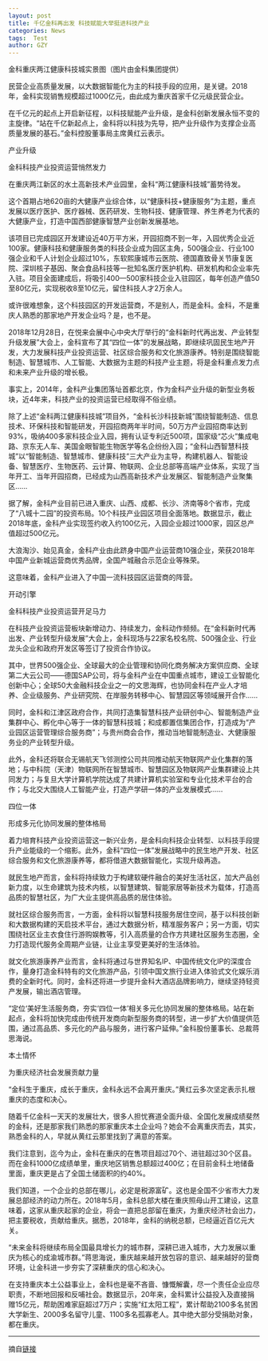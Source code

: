 ```yaml
---
layout: post
title: 千亿金科再出发 科技赋能大举挺进科技产业
categories: News
tags:  Test
author: GZY
---
```


金科重庆两江健康科技城实景图（图片由金科集团提供）

民营企业高质量发展，以大数据智能化为主的科技手段的应用，是关键。2018年，金科实现销售规模超过1000亿元，由此成为重庆首家千亿元级民营企业。

在千亿元的起点上开启新征程，以科技赋能产业升级，是金科创新发展永恒不变的主旋律。“站在千亿新起点上，金科将以科技为先导，把产业升级作为支撑企业高质量发展的基石。”金科控股董事局主席黄红云表示。

产业升级

金科科技产业投资运营悄然发力

在重庆两江新区的水土高新技术产业园里，金科“两江健康科技城”蓄势待发。

这个首期占地620亩的大健康产业综合体，以“健康科技+健康服务”为主题，重点发展以医疗医护、医疗器械、医药研发、生物科技、健康管理、养生养老为代表的大健康产业，打造中国西部健康智慧产业创新发展基地。

该项目已完成园区开发建设近40万平方米，开园招商不到一年，入园优秀企业近100家。健康科技和健康服务类的科技企业成为园区主角，500强企业、行业100强企业和千人计划企业超过10%，东软熙康城市云医院、德国嘉致骨关节康复医院、深圳核子基因、聚会食品科技等一批知名医疗医护机构、研发机构和企业率先入驻。项目全面建成后，将吸引400—500家科技企业入驻园区，每年创造产值50至80亿元，实现税收8至10亿元，留住科技人才2万余人。

或许很难想象，这个科技园区的开发运营商，不是别人，而是金科。金科，不是重庆人熟悉的那家地产开发企业吗？是，也不是。

2018年12月28日，在悦来会展中心中央大厅举行的“金科新时代再出发、产业转型升级发展”大会上，金科宣布了其“四位一体”的发展战略，即继续巩固民生地产开发，大力发展科技产业投资运营、社区综合服务和文化旅游康养。特别是围绕智能制造、智慧城市、人工智能、大数据为主题的科技产业主题，将是金科重点发力点和未来产业升级的增长极。

事实上，2014年，金科产业集团落址首都北京，作为金科产业升级的新型业务板块，近4年来，科技产业的投资运营已经取得不俗业绩。

除了上述“金科两江健康科技城”项目外，“金科长沙科技新城”围绕智能制造、信息技术、环保科技和智能研发，开园招商两年半时间，50万方产业园招商率达到93%，吸纳400多家科技企业入园，拥有认证专利近500项，国家级“芯火”集成电路、京东无人车、美国金眼智能生物医学等名企纷纷入园；“金科山西智慧科技城”以“智能制造、智慧城市、健康科技”三大产业为主导，构建机器人、智能设备、智慧医疗、生物医药、云计算、物联网、企业总部等高端产业体系，实现了当年开工、当年开园招商，已经成为山西高新技术产业发展区、智能制造产业聚集区……

据了解，金科产业目前已进入重庆、山西、成都、长沙、济南等8个省市，完成了“八城十二园”的投资布局。10个科技产业园区项目全面落地。数据显示，截止2018年底，金科产业实现签约收入约100亿元，入园企业超过1000家，园区总产值超过500亿元。

大浪淘沙、始见真金，金科产业由此跻身中国产业运营商10强企业，荣获2018年中国产业新城运营商优秀品牌，全国产城融合示范企业等殊荣。

这意味着，金科产业进入了中国一流科技园区运营商的阵营。

开动引擎

金科科技产业投资运营开足马力

在科技产业投资运营板块新增动力、持续发力，金科动作频频。在“金科新时代再出发、产业转型升级发展”大会上，金科现场与22家名校名院、500强企业、行业龙头企业和政府开发区等签订了投资合作协议。

其中，世界500强企业、全球最大的企业管理和协同化商务解决方案供应商、全球第二大云公司——德国SAP公司，将与金科产业在中国重点城市，建设工业智能化创新中心；全球50大金融科技企业之一的文思海辉，也协同金科在产业人才培养、企业级服务、产业研究院、在岸服务转移中心、智慧园区等领域展开合作……

同时，金科和江津区政府合作，共同打造集智慧科技产业研创中心、智能制造产业集群中心、孵化中心等于一体的智慧科技城；和成都置信集团合作，打造成为“产业园区运营管理综合服务商”；与贵州商会合作，推动当地智能制造业、大健康服务业的产业转型升级。

此外，金科还将联合无锡航天飞邻测控公司共同推动航天物联网产业化集群的落地；与中科院（天津）物联网所在智慧城市、智慧园区及物联网产业集群建设上共同发力；与复旦大学计算机学院达成了共建计算机实验室和专业化技术平台的合作；与北交大围绕人工智能产业，打造产学研一体的产业发展模式……

四位一体

形成多元化协同发展的整体格局

着力培育科技产业投资运营这一新兴业务，是金科向科技企业转型、以科技手段提升产业能级的一个缩影。此外，金科“四位一体”发展战略中的民生地产开发、社区综合服务和文化旅游康养等，都将借道大数据智能化，实现升级再造。

就民生地产而言，金科将持续致力于构建软硬件融合的美好生活社区，加大产品创新力度，以生命建筑为技术内核，以智慧建筑、智能家居等新技术为载体，打造高品质的智慧社区，为广大业主提供高品质的居住体验。

就社区综合服务而言，一方面，金科将以智慧科技服务居住空间，基于以科技创新和大数据构建的天启技术平台，通过大数据分析，精准服务客户；另一方面，切实围绕社区业主衣食住行游购娱教等，引入高质量的合作方共建社区服务生态圈，全力打造现代服务全周期产业链，让业主享受更美好的生活体验。

就文化旅游康养产业而言，金科将通过与世界知名IP、中国传统文化IP的深度合作，量身打造金科特有的文化旅游产品，引领中国文旅行业进入体验式文化娱乐消费的全新时代。同时，金科还将进一步提升金科大酒店品牌影响力，继续坚持轻资产发展，输出酒店管理。

“定位‘美好生活服务商，夯实‘四位一体’相关多元化协同发展的整体格局。站在新起点，金科将加快完成由传统开发商向新型服务商的转型，进一步扩大价值提供范围，通过高品质、多元化的产品与服务，进行客户延伸。”金科股份董事长、总裁蒋思海说。

本土情怀

为重庆经济社会发展贡献力量

“金科生于重庆，成长于重庆，金科永远不会离开重庆。”黄红云多次坚定表示扎根重庆的态度和决心。

随着千亿金科一天天的发展壮大，很多人担忧赛道全面升级、全国化发展成绩斐然的金科，还是那家我们熟悉的那家重庆本土企业吗？她会不会离重庆而去，其实，熟悉金科的人，早就从黄红云那里找到了满意的答案。

我们注意到，迄今为止，金科在重庆的在售项目超过70个、进驻超过30个区县。而在金科1000亿成绩单里，重庆地区销售总额超过400亿；在目前金科土地储备里面，重庆更是占了全国土储面积的约40%。

我们知道，一个企业的总部在哪儿，必定是税源富矿。这也是全国不少省市大力发展总部经济的动力所在。2018年5月，金科总部大楼在重庆照母山开工建设，这意味着，这家从重庆起家的企业，将会一直把总部留在重庆，为重庆经济社会出力，把主要税收，贡献给重庆。据悉，2018年，金科的纳税总额，已经逼近百亿元大关。

“未来金科将继续布局全国最具增长力的城市群，深耕已进入城市，大力发展以重庆为核心的成渝城市群。”蒋思海说，重庆越来越开放包容的意识、越来越好的营商环境，让金科进一步夯实了深耕重庆的信心和决心。

在支持重庆本土公益事业上，金科也是毫不吝啬、慷慨解囊，尽一个责任企业应尽职责，不断地回报和反哺社会。数据显示，20年来，金科累计公益投入及直接捐赠15亿元，帮助困难家庭超过7万户；实施“红太阳工程”，累计帮助2100多名贫困大学新生、2000多名留守儿童、1100多名孤寡老人。其中绝大部分受捐助对象，都在重庆。

*****

摘自[链接](https://house.qq.com/a/20190104/009839.htm)